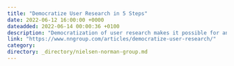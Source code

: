 ```yaml
---
title: "Democratize User Research in 5 Steps"
date: 2022-06-12 16:00:00 +0000
dateadded: 2022-06-14 00:00:36 +0100
description: "Democratization of user research makes it possible for anyone to study users. Assessment, training, coaching, and helpful resources set people and teams up to succeed."
link: "https://www.nngroup.com/articles/democratize-user-research/"
category:
directory: _directory/nielsen-norman-group.md
---
```

